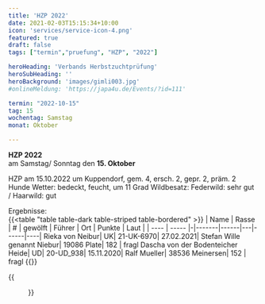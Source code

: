 ```yaml
---
title: 'HZP 2022'
date: 2021-02-03T15:15:34+10:00
icon: 'services/service-icon-4.png'
featured: true
draft: false
tags: ["termin","pruefung", "HZP", "2022"]

heroHeading: 'Verbands Herbstzuchtprüfung'
heroSubHeading: ''
heroBackground: 'images/gimli003.jpg'
#onlineMeldung: 'https://japa4u.de/Events/?id=111'

termin: "2022-10-15"
tag: 15
wochentag: Samstag
monat: Oktober

---
```


**HZP 2022**  
am Samstag/ Sonntag den **15. Oktober**

HZP am 15.10.2022 um Kuppendorf, gem. 4, ersch. 2, gepr. 2, präm. 2 Hunde
Wetter: bedeckt, feucht, um 11 Grad  Wildbesatz: Federwild: sehr gut / Haarwild: gut

Ergebnisse:  
{{<table "table table-dark table-striped table-bordered" >}}
  | Name | Rasse | # | gewölft | Führer | Ort | Punkte | Laut |
  | ---- | ----- |-|-------|------|---|------|----|
Rieka von Neibur| UK| 21-UK-6970| 27.02.2021| Stefan Wille genannt Niebur| 19086 Plate| 182 | fragl
Dascha von der Bodenteicher Heide| UD| 20-UD_938| 15.11.2020| Ralf Mueller| 38536 Meinersen| 152 | fragl
{{</table>}}

{{<figure class="no-photoswipe fullwidth" src="/images/pruefungen/hzp2022_2.jpg">}}
